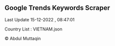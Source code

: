 

## Google Trends Keywords Scraper 
 
Last Update 15-12-2022 , 08:47:01

Country List :
VIETNAM.json



© Abdul Muttaqin 
